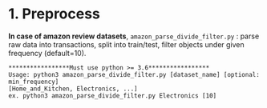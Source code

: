 # 1. Preprocess

**In case of amazon review datasets**,
`amazon_parse_divide_filter.py` : parse raw data into transactions, split into train/test, filter objects under given frequency (default=10).

```
*****************Must use python >= 3.6*****************
Usage: python3 amazon_parse_divide_filter.py [dataset_name] [optional: min_frequency]
[Home_and_Kitchen, Electronics, ...]
ex. python3 amazon_parse_divide_filter.py Electronics [10]
```

<br />
